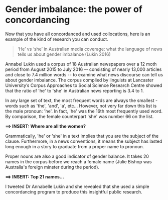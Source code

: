 # Gender imbalance: the power of concordancing

Now that you have all concordanced and used collocations, here is an example of the kind of research you can conduct.

> ‘He’ vs ‘she’ in Australian media coverage: what the language of news tells us about gender imbalance \(Lukin 2016\)

Annabel Lukin used a corpus of 18 Australian newspapers over a 12 moth period from August 2015 to July 2016 -- consisting of nearly 13,000 articles and close to 7.4 million words -- to examine what news discourse can tell us about gender imbalance. The corpus complied by linguists at Lancaster University’s Corpus Approaches to Social Science Research Centre showed that the ratio of 'he' to 'she' in Australian news reporting is 3.4 to 1.

In any large set of text, the most frequent words are always the smallest - words such as 'the', 'and', 'a', etc... However, not very far down this list is the male pronoun: 'he'. In fact, 'he' was the 16th most frequently used word. By comparison, the female counterpart 'she' was number 66 on the list.



**==&gt; INSERT: Where are all the women?**



Grammatically, 'he' or 'she' in a text implies that you are the subject of the clause. Furthermore, in a news conventions, it means the subject has lasted long enough in a story to graduate from a proper name to pronoun.

Proper nouns are also a good indicator of gender balance. It takes 20 names in the corpus before we reach a female name \(Julie Bishop was Australia's foreign minster during the period\).



**==&gt; INSERT: Top 21 names...**



I tweeted Dr Annabelle Lukin and she revealed that she used a simple concordancing program to produce this insightful public research.

